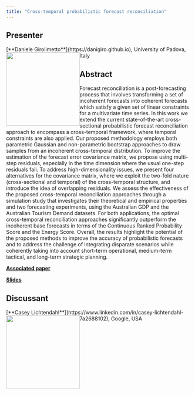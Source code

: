 ```yaml
---
title: "Cross-temporal probabilistic forecast reconciliation"
---
```


## Presenter

<div class = "figure">
[**Daniele Girolimetto**](https://danigiro.github.io), University of Padova, Italy
<img src="/img/danielegiro.png"  width=200px height=200px style="float:left">
</div>

## Abstract

Forecast reconciliation is a post-forecasting process that involves transforming a set of incoherent forecasts into coherent forecasts which satisfy a given set of linear constraints for a multivariate time series. In this work we extend the current state-of-the-art cross-sectional probabilistic forecast reconciliation approach to encompass a cross-temporal framework, where temporal constraints are also applied. Our proposed methodology employs both parametric Gaussian and non-parametric bootstrap approaches to draw samples from an incoherent cross-temporal distribution. To improve the estimation of the forecast error covariance matrix, we propose using multi-step residuals, especially in the time dimension where the usual one-step residuals fail. To address high-dimensionality issues, we present four alternatives for the covariance matrix, where we exploit the two-fold nature (cross-sectional and temporal) of the cross-temporal structure, and introduce the idea of overlapping residuals. We assess the effectiveness of the proposed cross-temporal reconciliation approaches through a simulation study that investigates their theoretical and empirical properties and two forecasting experiments, using the Australian GDP and the Australian Tourism Demand datasets. For both applications, the optimal cross-temporal reconciliation approaches significantly outperform the incoherent base forecasts in terms of the Continuous Ranked Probability Score and the Energy Score. Overall, the results highlight the potential of the proposed methods to improve the accuracy of probabilistic forecasts and to address the challenge of integrating disparate scenarios while coherently taking into account short-term operational, medium-term tactical, and long-term strategic planning.

[**Associated paper**](https://arxiv.org/abs/2303.17277)

[**Slides**](https://robjhyndman.com/files/prato/Prato_daniele.pdf)

## Discussant

<div class = "figure">
[**Casey Lichtendahl**](https://www.linkedin.com/in/casey-lichtendahl-7a2688102), Google, USA
<img src=/img/casey.png width=200px height=200px style="float:left">
</div>

